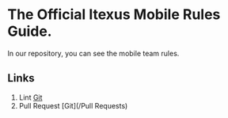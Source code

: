# The Official Itexus Mobile Rules Guide.

In our repository, you can see the mobile team rules.

## Links

1. Lint [Git](/Lint)
2. Pull Request [Git](/Pull Requests)
